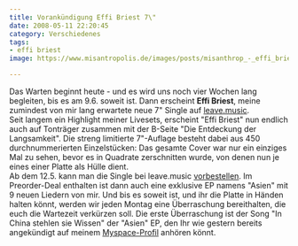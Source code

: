 ```yaml
---
title: Vorankündigung Effi Briest 7\"
date: 2008-05-11 22:20:45
category: Verschiedenes
tags:
- effi briest
image: https://www.misantropolis.de/images/posts/misanthrop_-_effi_briest_banner_anim_250px.gif

---
```


Das Warten beginnt heute - und es wird uns noch vier Wochen lang begleiten, bis es am 9.6. soweit ist. Dann erscheint **Effi Briest**, meine zumindest von mir lang erwartete neue 7" Single auf [leave.music](http://www.leavemusic.de).  
Seit langem ein Highlight meiner Livesets, erscheint "Effi Briest" nun endlich auch auf Tonträger zusammen mit der B-Seite "Die Entdeckung der Langsamkeit". Die streng limitierte 7"-Auflage besteht dabei aus 450 durchnummerierten Einzelstücken: Das gesamte Cover war nur ein einziges Mal zu sehen, bevor es in Quadrate zerschnitten wurde, von denen nun je eines einer Platte als Hülle dient.  
Ab dem 12.5. kann man die Single bei leave.music [vorbestellen](http://www.leavemusic.de/live/leavemusic/index.php?content=150). Im Preorder-Deal enthalten ist dann auch eine exklusive EP namens "Asien" mit 9 neuen Liedern von mir. Und bis es soweit ist, und ihr die Platte in Händen halten könnt, werden wir jeden Montag eine Überraschung bereithalten, die euch die Wartezeit verkürzen soll. Die erste Überraschung ist der Song "In China stehlen sie Wissen" der "Asien" EP, den Ihr wie gestern bereits angekündigt auf meinem [Myspace-Profil](http://www.myspace.com/misantropolis) anhören könnt.
